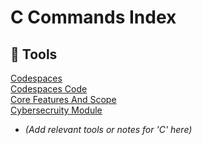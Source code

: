 # C Commands Index

## 🧰 Tools

[Codespaces](./Codespaces.md)  
[Codespaces Code](./Codespaces-Code)  
[Core Features And Scope](./Core-Features-And-Scope.md)  
[Cybersecruity Module](./Cybersecurity-Module.md)  

- *(Add relevant tools or notes for 'C' here)*

